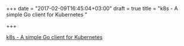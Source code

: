 +++
date = "2017-02-09T16:45:04+03:00"
draft = true
title = "k8s - A simple Go client for Kubernetes "

+++

<p><a href="https://t.co/kvduq6LK3X">k8s - A simple Go client for Kubernetes </a></p>
